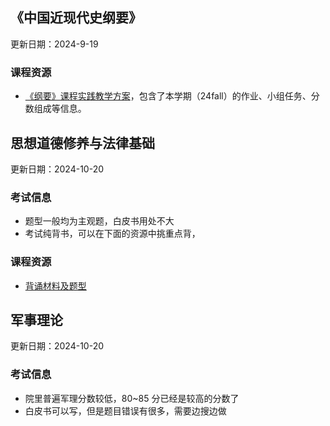 ## 《中国近现代史纲要》

更新日期：2024-9-19

### 课程资源

- [《纲要》课程实践教学方案](https://gitee.com/clare371/zzu-cs-courses-resources/blob/master/00%20%E9%80%9A%E8%AF%86%E8%AF%BE%E7%A8%8B/%E3%80%8A%E4%B8%AD%E5%9B%BD%E8%BF%91%E7%8E%B0%E4%BB%A3%E5%8F%B2%E7%BA%B2%E8%A6%81%E3%80%8B/%E3%80%8A%E7%BA%B2%E8%A6%81%E3%80%8B%E8%AF%BE%E7%A8%8B%E5%AE%9E%E8%B7%B5%E6%95%99%E5%AD%A6%E6%96%B9%E6%A1%88.pdf)，包含了本学期（24fall）的作业、小组任务、分数组成等信息。

## 思想道德修养与法律基础

更新日期：2024-10-20

### 考试信息

- 题型一般均为主观题，白皮书用处不大
- 考试纯背书，可以在下面的资源中挑重点背，

### 课程资源

- [背诵材料及题型](https://gitee.com/clare371/zzu-cs-courses-resources/tree/master/00%20%E9%80%9A%E8%AF%86%E8%AF%BE%E7%A8%8B/%E6%80%9D%E6%83%B3%E9%81%93%E5%BE%B7%E4%BF%AE%E5%85%BB%E4%B8%8E%E6%B3%95%E5%BE%8B%E5%9F%BA%E7%A1%80)

## 军事理论

更新日期：2024-10-20

### 考试信息

- 院里普遍军理分数较低，80~85 分已经是较高的分数了
- 白皮书可以写，但是题目错误有很多，需要边搜边做